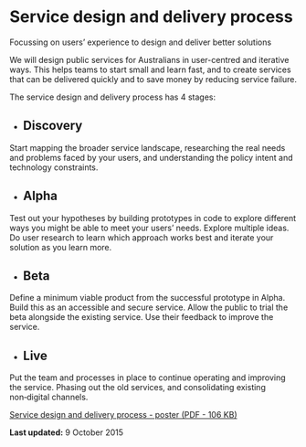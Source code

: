 Service design and delivery process 
======================

Focussing on users’ experience to design and deliver better solutions

We will design public services for Australians in user-centred and iterative ways. This helps teams to start small and learn fast, and to create services that can be delivered quickly and to save money by reducing service failure.

The service design and delivery process has 4 stages:

-  Discovery
   ---------
Start mapping the broader service landscape, researching the real needs and problems faced by your users, and understanding the policy intent and technology constraints.

-  Alpha
   -----
Test out your hypotheses by building prototypes in code to explore different ways you might be able to meet your users’ needs. Explore multiple ideas. Do user research to learn which approach works best and iterate your solution as you learn more.

-  Beta
   ----
Define a minimum viable product from the successful prototype in Alpha. Build this as an accessible and secure service. Allow the public to trial the beta alongside the existing service. Use their feedback to improve the service.

-  Live
   ----  
Put the team and processes in place to continue operating and improving the service. Phasing out the old services, and consolidating existing non‑digital channels.

<a href="http://www.dto.gov.au/sites/g/files/net586/f/DTOServiceDesignProcessPosterv3.pdf">Service design and delivery process - poster (PDF - 106 KB)</a>

**Last updated:** 9 October 2015

